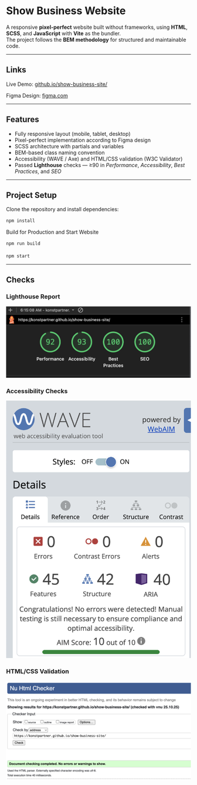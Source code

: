 # Show Business Website

A responsive **pixel-perfect** website built without frameworks, using **HTML**, **SCSS**, and **JavaScript** with **Vite** as the bundler.  
The project follows the **BEM methodology** for structured and maintainable code.

---

## Links

Live Demo: [github.io/show-business-site/](https://konstpartner.github.io/show-business-site/)

Figma Design: [figma.com](https://www.figma.com/design/FXH4IrR8Vho44BpcloBNfc/DEMO-for-Dima-Bukovsky?node-id=0-1&p=f&t=XYmzfY9ApCcgo5Bb-0)

---

## Features

- Fully responsive layout (mobile, tablet, desktop)
- Pixel-perfect implementation according to Figma design
- SCSS architecture with partials and variables
- BEM-based class naming convention
- Accessibility (WAVE / Axe) and HTML/CSS validation (W3C Validator)
- Passed **Lighthouse** checks — ≥90 in _Performance_, _Accessibility_, _Best Practices_, and _SEO_

---

## Project Setup

Clone the repository and install dependencies:

```bash
npm install
```

Build for Production and Start Website

```bash
npm run build

npm start
```

---

## Checks

### Lighthouse Report

![Lighthouse Results](./docs/lighthouse.png)

### Accessibility Checks

![WAVE Accessibility Report](./docs/wave.png)

### HTML/CSS Validation

![W3C Validator](./docs/w3c.png)
